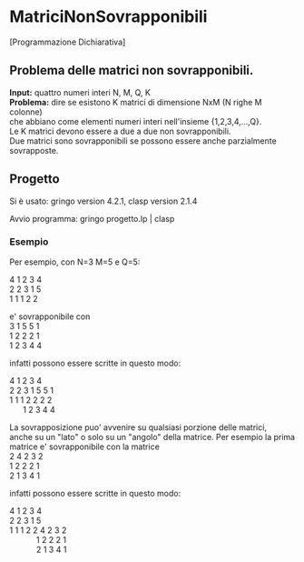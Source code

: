 # MatriciNonSovrapponibili
[Programmazione Dichiarativa]

## Problema delle matrici non sovrapponibili.  

**Input:** quattro numeri interi N, M, Q, K  
**Problema:** dire se esistono K matrici di dimensione NxM (N righe M colonne)  
che abbiano come elementi numeri interi nell'insieme {1,2,3,4,...,Q}.  
Le K matrici devono essere a due a due non  sovrapponibili.  
Due matrici sono sovrapponibili se possono essere anche parzialmente sovrapposte.  

## Progetto
Si è usato: gringo version 4.2.1, clasp version 2.1.4  

Avvio programma: gringo progetto.lp | clasp  

### Esempio
Per esempio, con N=3 M=5 e Q=5:  

 4 1 2 3 4  
 2 2 3 1 5  
 1 1 1 2 2  

e' sovrapponibile con  
 3 1 5 5 1  
 1 2 2 2 1  
 1 2 3 4 4  

infatti possono essere scritte in questo modo:  

 4 1 2 3 4  
 2 2 3 1 5 5 1  
 1 1 1 2 2 2 2  
&nbsp;&nbsp;&nbsp;&nbsp;&nbsp;&nbsp;1 2 3 4 4  

La sovrapposizione puo' avvenire su qualsiasi porzione delle matrici,  
anche su un "lato" o solo su un "angolo" della matrice. Per esempio la prima matrice e' sovrapponibile con la matrice  
 2 4 2 3 2  
 1 2 2 2 1  
 2 1 3 4 1  

infatti possono essere scritte in questo modo:  

 4 1 2 3 4  
 2 2 3 1 5  
 1 1 1 2 2 4 2 3 2   
&nbsp;&nbsp;&nbsp;&nbsp;&nbsp;&nbsp;&nbsp;&nbsp;&nbsp;&nbsp;&nbsp;&nbsp;1 2 2 2 1  
&nbsp;&nbsp;&nbsp;&nbsp;&nbsp;&nbsp;&nbsp;&nbsp;&nbsp;&nbsp;&nbsp;&nbsp;2 1 3 4 1  

